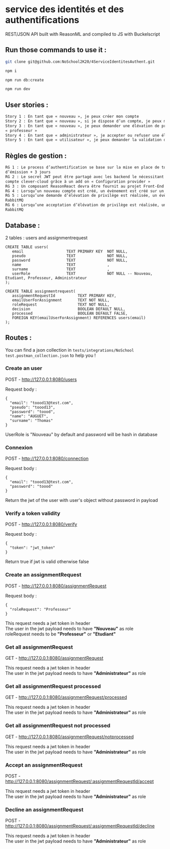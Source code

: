 # service des identités et des authentifications 

REST/JSON API built with ReasonML and compiled to JS with Buckelscript

## Run those commands to use it :

```sh
git clone git@github.com:NoSchool2K20/4ServiceIdentitesAuthent.git

npm i

npm run db:create

npm run dev
```

## User stories :

```sh
Story 1 : En tant que « nouveau », je peux créer mon compte
Story 2 : En tant que « nouveau », si je dispose d’un compte, je peux me connecter
Story 3 : En tant que « nouveau », je peux demander une élévation de privilège afin de devenir « étudiant » ou
« professeur »
Story 4 : En tant que « administrateur », je accepter ou refuser une élévation de privilège.
Story 5 : En tant que « utilisateur », je peux demander la validation de mon token. 
```

## Règles de gestion :

```sh
RG 1 : Le process d’authentification se base sur la mise en place de token JWT signés et expirant à leur date
d’émission + 3 jours
RG 2 : Le secret JWT peut être partagé avec les backend le nécessitant tant qu’ils sont hébergé sur le même
compte clever-cloud grâce à un add on « Configuration provider »
RG 3 : Un composant ReasonReact devra être fournit au projet Front-End
RG 4 : Lorsqu’un nouveau compte est créé, un évènement est créé sur un channel RabbitMQ
RG 5 : Lorsqu’une demande d’élévation de privilège est réalisée, un évènement est créé sur un channel
RabbitMQ
RG 6 : Lorsqu’une acceptation d’élévation de privilège est réalisée, un évènement est créé sur un channel
RabbitMQ 
```

## Database :

2 tables : users and assignmentrequest

```
CREATE TABLE users(
   email                   TEXT PRIMARY KEY  NOT NULL,
   pseudo                  TEXT              NOT NULL,
   password                TEXT              NOT NULL,
   name                    TEXT              ,
   surname                 TEXT              ,
   userRole                TEXT              NOT NULL -- Nouveau, Etudiant, Professeur, Administrateur
);

CREATE TABLE assignmentrequest(
   assignmentRequestId          TEXT PRIMARY KEY,
   emailUserForAssignment       TEXT NOT NULL,
   roleRequest                  TEXT NOT NULL,
   decision                     BOOLEAN DEFAULT NULL,
   processed                    BOOLEAN DEFAULT FALSE,
   FOREIGN KEY(emailUserForAssignment) REFERENCES users(email)
);
```

## Routes :

You can find a json collection in `tests/integrations/NoSchool test.postman_collection.json` to help you !

### Create an user

POST - http://127.0.0.1:8080/users

Request body : 
```
{ 
  "email": "toood13@test.com",
  "pseudo": "toood13",
  "password": "toood",
  "name": "AUGUET",
  "surname": "Thomas"
}
```
UserRole is "Nouveau" by default and password will be hash in database

### Connexion

POST - http://127.0.0.1:8080/connection

Request body : 
```
{ 
  "email": "toood13@test.com",
  "password": "toood"
}
```
Return the jwt of the user with user's object without password in payload

### Verify a token validity

POST - http://127.0.0.1:8080/verify

Request body : 
```
{ 
  "token": "jwt_token"
}
```
Return true if jwt is valid otherwise false

### Create an assignmentRequest

POST - http://127.0.0.1:8080/assignmentRequest

Request body :
``` 
{ 
  "roleRequest": "Professeur"
}
```
This request needs a jwt token in header  
The user in the jwt payload needs to have **"Nouveau"** as role   
roleRequest needs to be **"Professeur"** or **"Etudiant"**

### Get all assignmentRequest

GET - http://127.0.0.1:8080/assignmentRequest

This request needs a jwt token in header  
The user in the jwt payload needs to have **"Administrateur"** as role  

### Get all assignmentRequest processed

GET - http://127.0.0.1:8080/assignmentRequest/processed

This request needs a jwt token in header  
The user in the jwt payload needs to have **"Administrateur"** as role 

### Get all assignmentRequest not processed

GET - http://127.0.0.1:8080/assignmentRequest/notprocessed

This request needs a jwt token in header  
The user in the jwt payload needs to have **"Administrateur"** as role 

### Accept an assignmentRequest

POST - http://127.0.0.1:8080/assignmentRequest/:assignmentRequestId/accept

This request needs a jwt token in header  
The user in the jwt payload needs to have **"Administrateur"** as role 

### Decline an assignmentRequest

POST - http://127.0.0.1:8080/assignmentRequest/:assignmentRequestId/decline

This request needs a jwt token in header  
The user in the jwt payload needs to have **"Administrateur"** as role 